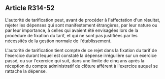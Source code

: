 ## Article R314-52

L'autorité de tarification peut, avant de procéder à l'affectation d'un résultat, rejeter les dépenses qui sont
manifestement étrangères, par leur nature ou par leur importance, à celles qui avaient été envisagées lors
de la procédure de fixation du tarif, et qui ne sont pas justifiées par les nécessités de la gestion normale de
l'établissement.


L'autorité de tarification tient compte de ce rejet dans la fixation du tarif de l'exercice durant lequel est
constaté la dépense irrégulière sur un exercice passé, ou sur l'exercice qui suit, dans une limite de cinq ans
après la réception du compte administratif de clôture afférent à l'exercice auquel se rattache la dépense.

